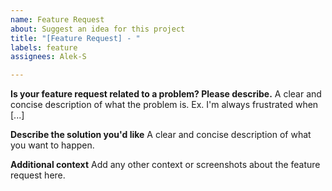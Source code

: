 ```yaml
---
name: Feature Request
about: Suggest an idea for this project
title: "[Feature Request] - "
labels: feature
assignees: Alek-S

---
```


**Is your feature request related to a problem? Please describe.**
A clear and concise description of what the problem is. Ex. I'm always frustrated when [...]

**Describe the solution you'd like**
A clear and concise description of what you want to happen.

**Additional context**
Add any other context or screenshots about the feature request here.
